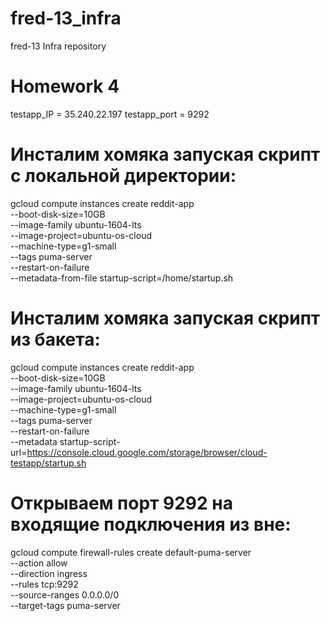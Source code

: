 # fred-13_infra
fred-13 Infra repository

#                            Homework 4

testapp_IP = 35.240.22.197
testapp_port = 9292

# Инсталим хомяка запуская скрипт с локальной директории:

gcloud compute instances create reddit-app\
  --boot-disk-size=10GB \
  --image-family ubuntu-1604-lts \
  --image-project=ubuntu-os-cloud \
  --machine-type=g1-small \
  --tags puma-server \
  --restart-on-failure \
  --metadata-from-file startup-script=/home/startup.sh

# Инсталим хомяка запуская скрипт из бакета:

gcloud compute instances create reddit-app\
  --boot-disk-size=10GB \
  --image-family ubuntu-1604-lts \
  --image-project=ubuntu-os-cloud \
  --machine-type=g1-small \
  --tags puma-server \
  --restart-on-failure \
  --metadata startup-script-url=https://console.cloud.google.com/storage/browser/cloud-testapp/startup.sh

# Открываем порт 9292 на входящие подключения из вне:
gcloud compute firewall-rules create default-puma-server \
    --action allow \
    --direction ingress \
    --rules tcp:9292 \
    --source-ranges 0.0.0.0/0 \
    --target-tags puma-server
